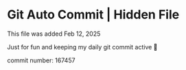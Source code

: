 # Git Auto Commit | Hidden File

This file was added Feb 12, 2025

Just for fun and keeping my daily git commit active 🤪

commit number: 167457
